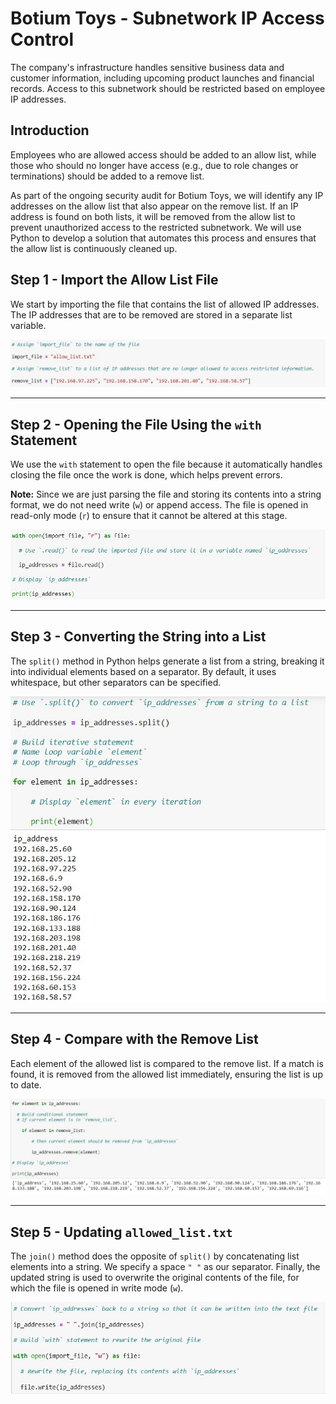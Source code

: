 # Botium Toys - Subnetwork IP Access Control

The company's infrastructure handles sensitive business data and customer information, including upcoming product launches and financial records. Access to this subnetwork should be restricted based on employee IP addresses.

## Introduction
Employees who are allowed access should be added to an allow list, while those who should no longer have access (e.g., due to role changes or terminations) should be added to a remove list.

As part of the ongoing security audit for Botium Toys, we will identify any IP addresses on the allow list that also appear on the remove list. If an IP address is found on both lists, it will be removed from the allow list to prevent unauthorized access to the restricted subnetwork. We will use Python to develop a solution that automates this process and ensures that the allow list is continuously cleaned up.

## Step 1 - Import the Allow List File

We start by importing the file that contains the list of allowed IP addresses. The IP addresses that are to be removed are stored in a separate list variable.

![Importing the AllowList file](./importingFile.jpg)

---

## Step 2 - Opening the File Using the `with` Statement

We use the `with` statement to open the file because it automatically handles closing the file once the work is done, which helps prevent errors.

**Note:** Since we are just parsing the file and storing its contents into a string format, we do not need write (`w`) or append access. The file is opened in read-only mode (`r`) to ensure that it cannot be altered at this stage.

![Opening the file](./openingFile.jpg)

---

## Step 3 - Converting the String into a List

The `split()` method in Python helps generate a list from a string, breaking it into individual elements based on a separator. By default, it uses whitespace, but other separators can be specified.

![Converted into a list to work over it](./convertedToList.jpg)

---

## Step 4 - Compare with the Remove List

Each element of the allowed list is compared to the remove list. If a match is found, it is removed from the allowed list immediately, ensuring the list is up to date.

![Checking in remove list](./checkingInRemoveList.jpg)

---

## Step 5 - Updating `allowed_list.txt`

The `join()` method does the opposite of `split()` by concatenating list elements into a string. We specify a space `" "` as our separator. Finally, the updated string is used to overwrite the original contents of the file, for which the file is opened in write mode (`w`).

![Updating the file with corrected access](./updatingWithCorrectedAccess.jpg)
